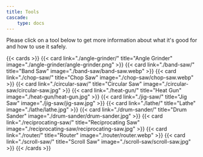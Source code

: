 ```yaml
---
title: Tools
cascade:
    type: docs
---
```


Please click on a tool below to get more information about what it's good for and how
to use it safely.

{{< cards >}}
  {{< card link="./angle-grinder/" title="Angle Grinder" image="./angle-grinder/angle-grinder.png" >}}
  {{< card link="./band-saw/" title="Band Saw" image="./band-saw/band-saw.webp" >}}
  {{< card link="./chop-saw/" title="Chop Saw" image="./chop-saw/chop-saw.webp" >}}
  {{< card link="./circular-saw/" title="Circular Saw" image="./circular-saw/circular-saw.jpg" >}}
  {{< card link="./heat-gun/" title="Heat Gun" image="./heat-gun/heat-gun.jpg" >}}
  {{< card link="./jig-saw/" title="Jig Saw" image="./jig-saw/jig-saw.jpg" >}}
  {{< card link="./lathe/" title="Lathe" image="./lathe/lathe.jpg" >}}
  {{< card link="./drum-sander/" title="Drum Sander" image="./drum-sander/drum-sander.jpg" >}}
  {{< card link="./reciprocating-saw/" title="Reciprocating Saw" image="./reciprocating-saw/reciprocating-saw.jpg" >}}
  {{< card link="./router/" title="Router" image="./router/router.webp" >}}
  {{< card link="./scroll-saw/" title="Scroll Saw" image="./scroll-saw/scroll-saw.jpg" >}}
{{< /cards >}}

